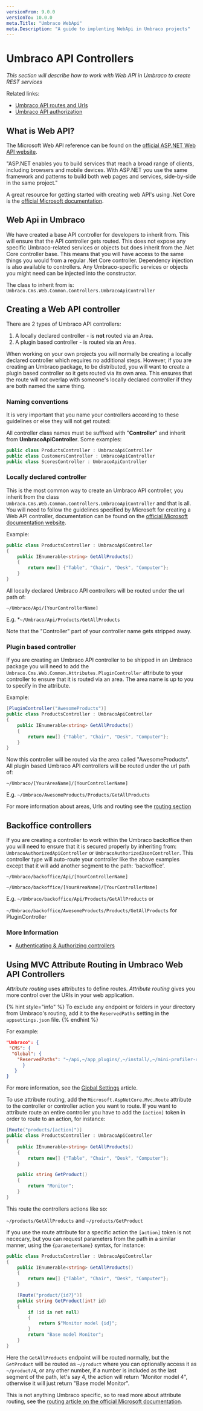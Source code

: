 ```yaml
---
versionFrom: 9.0.0
versionTo: 10.0.0
meta.Title: "Umbraco WebApi"
meta.Description: "A guide to implenting WebApi in Umbraco projects"
---
```


# Umbraco API Controllers

_This section will describe how to work with Web API in Umbraco to create REST services_

Related links:

* [Umbraco API routes and Urls](routing.md)
* [Umbraco API authorization](authorization.md)

## What is Web API?

The Microsoft Web API reference can be found on the [official ASP.NET Web API website](https://www.asp.net/web-api).

"ASP.NET enables you to build services that reach a broad range of clients, including browsers and mobile devices. With ASP.NET you use the same framework and patterns to build both web pages and services, side-by-side in the same project."

A great resource for getting started with creating web API's using .Net Core is the [official Microsoft documentation](https://docs.microsoft.com/en-gb/aspnet/core/web-api/?view=aspnetcore-5.0).

## Web Api in Umbraco

We have created a base API controller for developers to inherit from. This will ensure that the API controller gets routed. This does not expose any specific Umbraco-related services or objects but does inherit from the .Net Core controller base. This means that you will have access to the same things you would from a regular .Net Core controller. Dependency injection is also available to controllers. Any Umbraco-specific services or objects you might need can be injected into the constructor.

The class to inherit from is: `Umbraco.Cms.Web.Common.Controllers.UmbracoApiController`

## Creating a Web API controller

There are 2 types of Umbraco API controllers:

1. A locally declared controller - is **not** routed via an Area.
2. A plugin based controller - is routed via an Area.

When working on your own projects you will normally be creating a locally declared controller which requires no additional steps. However, if you are creating an Umbraco package, to be distributed, you will want to create a plugin based controller so it gets routed via its own area. This ensures that the route will not overlap with someone's locally declared controller if they are both named the same thing.

### Naming conventions

It is very important that you name your controllers according to these guidelines or else they will not get routed:

All controller class names must be suffixed with "**Controller**" and inherit from **UmbracoApiController**. Some examples:

```csharp
public class ProductsController : UmbracoApiController
public class CustomersController : UmbracoApiController
public class ScoresController : UmbracoApiController
```

### Locally declared controller

This is the most common way to create an Umbraco API controller, you inherit from the class `Umbraco.Cms.Web.Common.Controllers.UmbracoApiController` and that is all. You will need to follow the guidelines specified by Microsoft for creating a Web API controller, documentation can be found on the [official Microsoft documentation website](https://docs.microsoft.com/en-gb/aspnet/core/web-api/?view=aspnetcore-5.0).

Example:

```csharp
public class ProductsController : UmbracoApiController
{
    public IEnumerable<string> GetAllProducts()
    {
        return new[] {"Table", "Chair", "Desk", "Computer"};
    }
}
```

All locally declared Umbraco API controllers will be routed under the url path of:

`~/Umbraco/Api/[YourControllerName]`

E.g. *`~/Umbraco/Api/Products/GetAllProducts`

Note that the "Controller" part of your controller name gets stripped away.

### Plugin based controller

If you are creating an Umbraco API controller to be shipped in an Umbraco package you will need to add the `Umbraco.Cms.Web.Common.Attributes.PluginController` attribute to your controller to ensure that it is routed via an area. The area name is up to you to specify in the attribute.

Example:

```csharp
[PluginController("AwesomeProducts")]
public class ProductsController : UmbracoApiController
{
    public IEnumerable<string> GetAllProducts()
    {
        return new[] {"Table", "Chair", "Desk", "Computer"};
    }
}
```

Now this controller will be routed via the area called "AwesomeProducts". All plugin based Umbraco API controllers will be routed under the url path of:

`~/Umbraco/[YourAreaName]/[YourControllerName]`

E.g. `~/Umbraco/AwesomeProducts/Products/GetAllProducts`

For more information about areas, Urls and routing see the [routing section](routing.md)

## Backoffice controllers

If you are creating a controller to work within the Umbraco backoffice then you will need to ensure that it is secured properly by inheriting from: `UmbracoAuthorizedApiController` or `UmbracoAuthorizedJsonController`. This controller type will auto-route your controller like the above examples except that it will add another segment to the path: 'backoffice'.

`~/Umbraco/backoffice/Api/[YourControllerName]`

`~/Umbraco/backoffice/[YourAreaName]/[YourControllerName]`

E.g.
`~/Umbraco/backoffice/Api/Products/GetAllProducts` or

`~/Umbraco/backoffice/AwesomeProducts/Products/GetAllProducts` for PluginController

### More Information

* [Authenticating & Authorizing controllers](../authorized.md)

## Using MVC Attribute Routing in Umbraco Web API Controllers

*Attribute routing* uses attributes to define routes. *Attribute routing* gives you more control over the URIs in your web application.

{% hint style="info" %}
To exclude any endpoint or folders in your directory from Umbraco's routing, add it to the `ReservedPaths` setting in the `appsettings.json` file.
{% endhint %}

For example:

```json
"Umbraco": {
 "CMS": {
  "Global": {
    "ReservedPaths": "~/api,~/app_plugins/,~/install/,~/mini-profiler-resources/,~/umbraco/,"
      }
   }
}
```

For more information, see the [Global Settings](../../configuration/globalsettings.md) article.

To use attribute routing, add the `Microsoft.AspNetCore.Mvc.Route` attribute to the controller or controller action you want to route. If you want to attribute route an entire controller you have to add the `[action]` token in order to route to an action, for instance:

```C#
[Route("products/[action]")]
public class ProductsController : UmbracoApiController
{
    public IEnumerable<string> GetAllProducts()
    {
        return new[] {"Table", "Chair", "Desk", "Computer"};
    }

    public string GetProduct()
    {
        return "Monitor";
    }
}
```

This route the controllers actions like so:

`~/products/GetAllProducts` and `~/products/GetProduct`

If you use the route attribute for a specific action the `[action]` token is not nececary, but you can request parameters from the path in a similar manner, using the `{parameterName}` syntax, for instance:

```C#
public class ProductsController : UmbracoApiController
{
    public IEnumerable<string> GetAllProducts()
    {
        return new[] {"Table", "Chair", "Desk", "Computer"};
    }

    [Route("product/{id?}")]
    public string GetProduct(int? id)
    {
        if (id is not null)
        {
            return $"Monitor model {id}";
        }
        return "Base model Monitor";
    }
}
```

Here the `GetAllProducts` endpoint will be routed normally, but the `GetProduct` will be routed as `~/product` where you can optionally access it as `~/product/4`, or any other number, if a number is included as the last segment of the path, let's say 4, the action will return "Monitor model 4", otherwise it will just return "Base model Monitor".

This is not anything Umbraco specific, so to read more about attribute routing, see the [routing article on the official Microsoft documentation](https://docs.microsoft.com/en-us/aspnet/core/mvc/controllers/routing?view=aspnetcore-5.0#attribute-routing-for-rest-apis).
